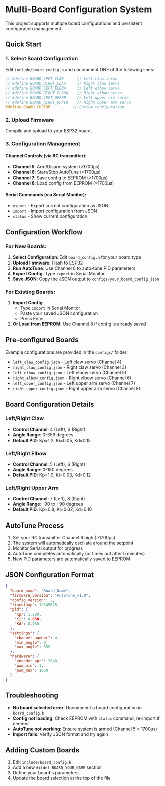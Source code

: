 # Multi-Board Configuration System

This project supports multiple board configurations and persistent configuration management.

## Quick Start

### 1. Select Board Configuration

Edit `include/board_config.h` and uncomment ONE of the following lines:

```cpp
// #define BOARD_LEFT_CLAW      // Left claw servo
// #define BOARD_RIGHT_CLAW     // Right claw servo  
// #define BOARD_LEFT_ELBOW     // Left elbow servo
// #define BOARD_RIGHT_ELBOW    // Right elbow servo
// #define BOARD_LEFT_UPPER     // Left upper arm servo
// #define BOARD_RIGHT_UPPER    // Right upper arm servo
#define BOARD_CUSTOM          // Custom configuration
```

### 2. Upload Firmware

Compile and upload to your ESP32 board.

### 3. Configuration Management

#### Channel Controls (via RC transmitter):
- **Channel 5**: Arm/Disarm system (>1700µs)
- **Channel 6**: Start/Stop AutoTune (>1700µs)
- **Channel 7**: Save config to EEPROM (>1700µs)
- **Channel 8**: Load config from EEPROM (>1700µs)

#### Serial Commands (via Serial Monitor):
- `export` - Export current configuration as JSON
- `import` - Import configuration from JSON
- `status` - Show current configuration

## Configuration Workflow

### For New Boards:

1. **Select Configuration**: Edit `board_config.h` for your board type
2. **Upload Firmware**: Flash to ESP32
3. **Run AutoTune**: Use Channel 6 to auto-tune PID parameters
4. **Export Config**: Type `export` in Serial Monitor
5. **Save JSON**: Copy the JSON output to `configs/your_board_config.json`

### For Existing Boards:

1. **Import Config**: 
   - Type `import` in Serial Monitor
   - Paste your saved JSON configuration
   - Press Enter
2. **Or Load from EEPROM**: Use Channel 8 if config is already saved

## Pre-configured Boards

Example configurations are provided in the `configs/` folder:

- `left_claw_config.json` - Left claw servo (Channel 4)
- `right_claw_config.json` - Right claw servo (Channel 3)
- `left_elbow_config.json` - Left elbow servo (Channel 5)
- `right_elbow_config.json` - Right elbow servo (Channel 6)
- `left_upper_config.json` - Left upper arm servo (Channel 7)
- `right_upper_config.json` - Right upper arm servo (Channel 8)

## Board Configuration Details

### Left/Right Claw
- **Control Channel**: 4 (Left), 3 (Right)
- **Angle Range**: 0-359 degrees
- **Default PID**: Kp=1.2, Ki=0.05, Kd=0.15

### Left/Right Elbow
- **Control Channel**: 5 (Left), 6 (Right)
- **Angle Range**: 0-180 degrees
- **Default PID**: Kp=1.0, Ki=0.03, Kd=0.12

### Left/Right Upper Arm
- **Control Channel**: 7 (Left), 8 (Right)
- **Angle Range**: -90 to +90 degrees
- **Default PID**: Kp=0.8, Ki=0.02, Kd=0.10

## AutoTune Process

1. Set your RC transmitter Channel 6 high (>1700µs)
2. The system will automatically oscillate around the setpoint
3. Monitor Serial output for progress
4. AutoTune completes automatically (or times out after 5 minutes)
5. New PID parameters are automatically saved to EEPROM

## JSON Configuration Format

```json
{
  "board_name": "Board_Name",
  "firmware_version": "AutoTune_v1.0",
  "config_version": 2,
  "timestamp": 12345678,
  "pid": {
    "Kp": 1.200,
    "Ki": 0.050,
    "Kd": 0.150
  },
  "settings": {
    "channel_number": 4,
    "min_angle": 0,
    "max_angle": 359
  },
  "hardware": {
    "encoder_ppr": 2048,
    "pwm_min": 1,
    "pwm_max": 1060
  }
}
```

## Troubleshooting

- **No board selected error**: Uncomment a board configuration in `board_config.h`
- **Config not loading**: Check EEPROM with `status` command, re-import if needed
- **AutoTune not working**: Ensure system is armed (Channel 5 > 1700µs)
- **Import fails**: Verify JSON format and try again

## Adding Custom Boards

1. Edit `include/board_config.h`
2. Add a new `#ifdef BOARD_YOUR_NAME` section
3. Define your board's parameters
4. Update the board selection at the top of the file
